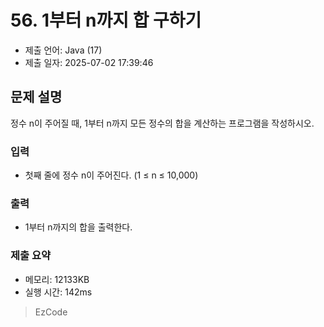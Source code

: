 # 56. 1부터 n까지 합 구하기
- 제출 언어: Java (17)
- 제출 일자: 2025-07-02 17:39:46

## 문제 설명
정수 n이 주어질 때, 1부터 n까지 모든 정수의 합을 계산하는 프로그램을 작성하시오.

### 입력
- 첫째 줄에 정수 n이 주어진다. (1 ≤ n ≤ 10,000)

### 출력
- 1부터 n까지의 합을 출력한다.



### 제출 요약
- 메모리: 12133KB
- 실행 시간: 142ms

> EzCode
